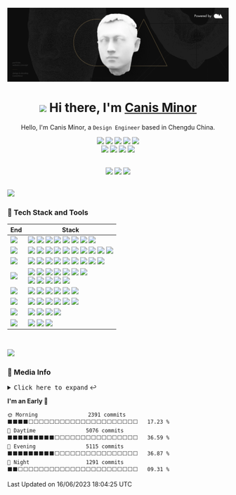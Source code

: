 <div align="center">

![](https://github.com/canisminor1990/canisminor1990/blob/main/assets/banner.webp?raw=true)

<h1 align="center"><img src="https://media.giphy.com/media/VgCDAzcKvsR6OM0uWg/giphy.gif" width="50px" style="max-width: 100%;"> Hi there, I'm <a href="https://github.com/canisminor1990">Canis Minor</a></h1>

Hello, I'm Canis Minor, a `Design Engineer` based in Chengdu China.

![][lang-html] ![][lang-javascript] ![][lang-typescript] ![][lang-css] ![][lang-shell] <br /> [![][website-shield]][website-url] [![][qq-shield]][qq-url] [![][wechat-shield]][wechat-url] [![][follow-shield]][follow-url]

</div>

<br/>

<div align="center">
<img height="148" src="https://github-readme-stats.vercel.app/api?username=canisminor1990&show_icons=true&theme=radical&title_color=fff&text_color=fff&icon_color=90774f&bg_color=151515"/>

<img height="148" src="https://github-readme-stats.vercel.app/api/top-langs/?username=canisminor1990&layout=compact&title_color=fff&text_color=fff&icon_color=90774f&bg_color=151515"/>

<img height="148" src="https://steam-stat.vercel.app/api?profileName=CanisMinor"/>
</div>

<br/>

![][split]

### 💫 Tech Stack and Tools

| End                  | Stack                                                                                                                                                                                    |
| -------------------- | ---------------------------------------------------------------------------------------------------------------------------------------------------------------------------------------- |
| ![][header-design]   | ![][adobe] ![][sketch] ![][figma] ![][blender] ![][cinema4d] ![][stable-diffusion] ![][sai] ![][live2d]                                                                                  |
| ![][header-frontend] | ![][react] ![][zustand] ![][react-spring] ![][antd] ![][styled] ![][Umi] ![][dumi] ![][electron] ![][three] ![][react-three]                                                             |
| ![][header-backend]  | ![][node] ![][graphql] ![][sqlite] ![][mongodb] ![][postgresql] ![][nginx] ![][egg] ![][keystone] ![][prisma]                                                                            |
| ![][header-devops]   | ![][docker] ![][github-action] ![][semantic-release] ![][gitmoji] ![][lobe-commit] ![][vercel] ![][prettier] <br/> ![][eslint] ![][stylelint] ![][commitlint] ![][changelog] ![][remark] |
| ![][header-ide]      | ![][webstorm] ![][datagrap] ![][vscode] ![][sublime] ![][gitpod] ![][sandbox]                                                                                                            |
| ![][header-os]       | ![][mac] ![][win] ![][ubuntu] ![][centos] ![][debian] ![][openwrt]                                                                                                                       |
| ![][header-shell]    | ![][iterm] ![][terminal] ![][fish] ![][oh-my-posh]                                                                                                                                       |
| ![][header-other]    | ![][sketch-plugin] ![][chatgpt] ![][notion]                                                                                                                                              |

<br/>

![][split]

### 👀 Media Info

<details>
  <summary><kbd>Click here to expand</kbd> ↩️</summary>
<br>
<div align="center">

<img width="390" alt="Left" src="https://raw.githubusercontent.com/canisminor1990/canisminor1990/main/assets/left.svg">
<img width="16"/>
<img width="390" alt="Right" src="https://raw.githubusercontent.com/canisminor1990/canisminor1990/main/assets/right.svg">

</div>

</details>

<!--START_SECTION:waka-->
**I'm an Early 🐤** 

```text
🌞 Morning                2391 commits        ⬛⬛⬛⬛⬜⬜⬜⬜⬜⬜⬜⬜⬜⬜⬜⬜⬜⬜⬜⬜⬜⬜⬜⬜⬜   17.23 % 
🌆 Daytime                5076 commits        ⬛⬛⬛⬛⬛⬛⬛⬛⬛⬜⬜⬜⬜⬜⬜⬜⬜⬜⬜⬜⬜⬜⬜⬜⬜   36.59 % 
🌃 Evening                5115 commits        ⬛⬛⬛⬛⬛⬛⬛⬛⬛⬜⬜⬜⬜⬜⬜⬜⬜⬜⬜⬜⬜⬜⬜⬜⬜   36.87 % 
🌙 Night                  1291 commits        ⬛⬛⬜⬜⬜⬜⬜⬜⬜⬜⬜⬜⬜⬜⬜⬜⬜⬜⬜⬜⬜⬜⬜⬜⬜   09.31 % 
```



 Last Updated on 16/06/2023 18:04:25 UTC
<!--END_SECTION:waka-->

<!-- SHIELD GROUP -->

[split]: https://raw.githubusercontent.com/andreasbm/readme/master/assets/lines/rainbow.png

<!-- LANG -->

[lang-html]: https://img.shields.io/badge/-HTML-E34F26?style=flat&logo=html5&logoColor=white
[lang-javascript]: https://img.shields.io/badge/-JavaScript-C69D00?style=flat&logoColor=white&logo=javascript
[lang-typescript]: https://img.shields.io/badge/-TypeScript-2f74c0?style=flat&logoColor=white&logo=typescript
[lang-css]: https://img.shields.io/badge/-CSS-254bdd?style=flat&logoColor=white&logo=css3
[lang-shell]: https://img.shields.io/badge/-Shell-444?style=flat&logoColor=white&logo=powershell

<!-- SOCIAL -->

[website-shield]: https://img.shields.io/website?down_message=offline&label=canisminor.cc&up_message=online&url=https%3A%2F%2Fcanisminor.cc
[website-url]: https://canisminor.cc
[qq-shield]: https://img.shields.io/badge/-40073838-white?style=social&logoColor=black&logo=tencentqq
[qq-url]: http://wpa.qq.com/msgrd?v=3&uin=40073838&site=qq&menu=yes
[wechat-shield]: https://img.shields.io/badge/-canisminor-white?style=social&logoColor=black&logo=wechat
[wechat-url]: https://canisminor.cc/img/qrcode.png
[follow-shield]: https://img.shields.io/github/followers/canisminor1990?label=Follow&style=social
[follow-url]: https://github.com/canisminor1990

<!-- STACK_HEADER -->

[header-design]: https://img.shields.io/badge/-Design-151515?style=flat-square
[header-frontend]: https://img.shields.io/badge/-Frontend-151515?style=flat-square
[header-backend]: https://img.shields.io/badge/-Backend-151515?style=flat-square
[header-devops]: https://img.shields.io/badge/-Devops-151515?style=flat-square
[header-ide]: https://img.shields.io/badge/-IDE-151515?style=flat-square
[header-os]: https://img.shields.io/badge/-OS-151515?style=flat-square
[header-shell]: https://img.shields.io/badge/-Shell-151515?style=flat-square
[header-other]: https://img.shields.io/badge/-Other-151515?style=flat-square

<!-- STACK_DESIGN -->

[adobe]: https://img.shields.io/badge/-Adobe-151515?style=flat-square&logoColor=white&logo=adobe
[sketch]: https://img.shields.io/badge/-Sketch-151515?style=flat-square&logoColor=white&logo=sketch
[figma]: https://img.shields.io/badge/-Figma-151515?style=flat-square&logoColor=white&logo=figma
[blender]: https://img.shields.io/badge/-Blender-151515?style=flat-square&logoColor=white&logo=blender
[cinema4d]: https://img.shields.io/badge/-Cinema4D-151515?style=flat-square&logoColor=white&logo=cinema4d
[sai]: https://img.shields.io/badge/-SAI-151515?style=flat-square
[live2d]: https://img.shields.io/badge/-Live2D-151515?style=flat-square

<!-- STACK_FRONTEND -->

[react]: https://img.shields.io/badge/-React-151515?style=flat-square&logoColor=white&logo=react
[antd]: https://img.shields.io/badge/-Ant_Design-151515?style=flat-square&logoColor=white&logo=ant-design
[umi]: https://img.shields.io/badge/-UMI-151515?style=flat-square
[dumi]: https://img.shields.io/badge/-DUMI-151515?style=flat-square
[styled]: https://img.shields.io/badge/-Styled_Components-151515?style=flat-square&logo=styled-components&logoColor=white
[three]: https://img.shields.io/badge/-Three.js-151515?style=flat-square&logoColor=white&logo=threedotjs
[electron]: https://img.shields.io/badge/-Electron-151515?style=flat-square&logoColor=white&logo=electron
[zustand]: https://img.shields.io/badge/-🐻_Zustand-151515?style=flat-square
[react-spring]: https://img.shields.io/badge/-✌️_React_Spring-151515?style=flat-square
[react-three]: https://img.shields.io/badge/-🇨🇭_React_Three-151515?style=flat-square

<!-- STACK_BACKEND -->

[node]: https://img.shields.io/badge/-Node.js-151515?style=flat-square&logoColor=white&logo=node.js
[egg]: https://img.shields.io/badge/-Egg-151515?style=flat-square&logoColor=white
[sqlite]: https://img.shields.io/badge/-SQLite-151515?style=flat-square&logoColor=white&logo=sqlite
[postgresql]: https://img.shields.io/badge/-PostgreSQL-151515?style=flat-square&logoColor=white&logo=postgresql
[mongodb]: https://img.shields.io/badge/-MongoDB-151515?style=flat-square&logoColor=white&logo=mongodb
[nginx]: https://img.shields.io/badge/-Nginx-151515?style=flat-square&logoColor=white&logo=nginx
[graphql]: https://img.shields.io/badge/-GraphQL-151515?style=flat-square&logoColor=white&logo=graphql
[keystone]: https://img.shields.io/badge/-Keystone-151515?style=flat-square&logoColor=white&logo=keystone
[prisma]: https://img.shields.io/badge/-Prisma-151515?style=flat-square&logoColor=white&logo=prisma

<!-- STACK_DEVOPS -->

[docker]: https://img.shields.io/badge/-Docker-151515?style=flat-square&logoColor=white&logo=docker
[github-action]: https://img.shields.io/badge/-GitHub_Actions-151515?style=flat-square&logoColor=white&logo=github
[gitmoji]: https://img.shields.io/badge/-😉_Gitmoji_Commit_Workflow-151515?style=flat-square
[lobe-commit]: https://img.shields.io/badge/-🤯_Lobe_Commit-151515?style=flat-square
[semantic-release]: https://img.shields.io/badge/-Semantic_Release-151515?style=flat-square&logoColor=white&logo=semanticrelease
[vercel]: https://img.shields.io/badge/-Vercel-151515?style=flat-square&logoColor=white&logo=vercel
[prettier]: https://img.shields.io/badge/-Prettier-151515?style=flat-square&logoColor=white&logo=prettier
[eslint]: https://img.shields.io/badge/-ESlint-151515?style=flat-square&logoColor=white&logo=eslint
[stylelint]: https://img.shields.io/badge/-Stylelint-151515?style=flat-square&logoColor=white&logo=stylelint
[commitlint]: https://img.shields.io/badge/-Commitlint-151515?style=flat-square&logoColor=white&logo=commitlint
[changelog]: https://img.shields.io/badge/-Conventional_Changelog-151515?style=flat-square&logoColor=white&logo=conventionalcommits
[remark]: https://img.shields.io/badge/-Remark-151515?style=flat-square&logoColor=white&logo=markdown

<!-- STACK_IDE -->

[webstorm]: https://img.shields.io/badge/-Webstorm-151515?style=flat-square&logoColor=white&logo=webstorm
[datagrap]: https://img.shields.io/badge/-DataGrap-151515?style=flat-square&logoColor=white&logo=datagrip
[vscode]: https://img.shields.io/badge/-VS_Code-151515?style=flat-square&logoColor=white&logo=visualstudiocode
[sublime]: https://img.shields.io/badge/-Sublime-151515?style=flat-square&logoColor=white&logo=sublimetext
[gitpod]: https://img.shields.io/badge/-Gitpod-151515?style=flat-square&logoColor=white&logo=gitpod
[sandbox]: https://img.shields.io/badge/-Code_Sand_Box-151515?style=flat-square&logoColor=white&logo=codesandbox

<!-- STACK_OS -->

[mac]: https://img.shields.io/badge/-MacOS-151515?style=flat-square&logoColor=white&logo=apple
[win]: https://img.shields.io/badge/-Win11-151515?style=flat-square&logoColor=white&logo=windows11
[ubuntu]: https://img.shields.io/badge/-Ubuntu-151515?style=flat-square&logoColor=white&logo=ubuntu
[centos]: https://img.shields.io/badge/-CentOS-151515?style=flat-square&logoColor=white&logo=centos
[debian]: https://img.shields.io/badge/-Debian-151515?style=flat-square&logoColor=white&logo=debian
[openwrt]: https://img.shields.io/badge/-OpenWRT-151515?style=flat-square&logoColor=white&logo=openwrt

<!-- STACK_SHELL -->

[iterm]: https://img.shields.io/badge/-iTerm-151515?style=flat-square&logoColor=white&logo=iterm2
[terminal]: https://img.shields.io/badge/-Windows_Terminal-151515?style=flat-square&logoColor=white&logo=windowsterminal
[fish]: https://img.shields.io/badge/-Fish_Shell-151515?style=flat-square&logoColor=white
[oh-my-posh]: https://img.shields.io/badge/-Oh_My_Posh-151515?style=flat-square&logoColor=white

<!-- STACK_OTHERr -->

[sketch-plugin]: https://img.shields.io/badge/-Sketch_Plugin_Dev-151515?style=flat-square&logoColor=white&logo=sketch
[chatgpt]: https://img.shields.io/badge/-ChatGPT-151515?style=flat-square&logoColor=white&logo=openai
[stable-diffusion]: https://img.shields.io/badge/-🤗_Stable_Diffusion-151515?style=flat-square&logoColor=white
[notion]: https://img.shields.io/badge/-Notion-151515?style=flat-square&logoColor=white&logo=notion

